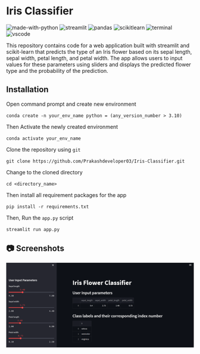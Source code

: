 # Iris Classifier
![made-with-python](https://img.shields.io/badge/Made%20with-Python-1f425f.svg)
![streamlit](https://img.shields.io/badge/Streamlit-FF4B4B?&logo=streamlit&logoColor=white)
![pandas](https://img.shields.io/badge/Pandas-2C2D72?logo=pandas&logoColor=white)
![scikitlearn](https://img.shields.io/badge/Scikit_Learn-4D97FF?logo=scikit-learn&logoColor=white)
![terminal](https://img.shields.io/badge/Windows%20Terminal-4D4D4D?&logo=Windows%20terminal&logoColor=white)
![vscode](https://img.shields.io/badge/Visual_Studio_Code-0078D4?&logo=visual%20studio%20code&logoColor=white)

This repository contains code for a web application built with streamlit and scikit-learn that predicts the type of an Iris flower based on its sepal length, sepal width, petal length, and petal width. The app allows users to input values for these parameters using sliders and displays the predicted flower type and the probability of the prediction.

## Installation
Open command prompt and create new environment
```
conda create -n your_env_name python = (any_version_number > 3.10)
```
Then Activate the newly created environment
```
conda activate your_env_name
```
Clone the repository using `git`
```
git clone https://github.com/Prakashdeveloper03/Iris-Classifier.git
```
Change to the cloned directory
```
cd <directory_name>
```
Then install all requirement packages for the app
```
pip install -r requirements.txt
```
Then, Run the `app.py` script
```
streamlit run app.py
```
## 📷 Screenshots
![output_image](markdown/interface.png)
